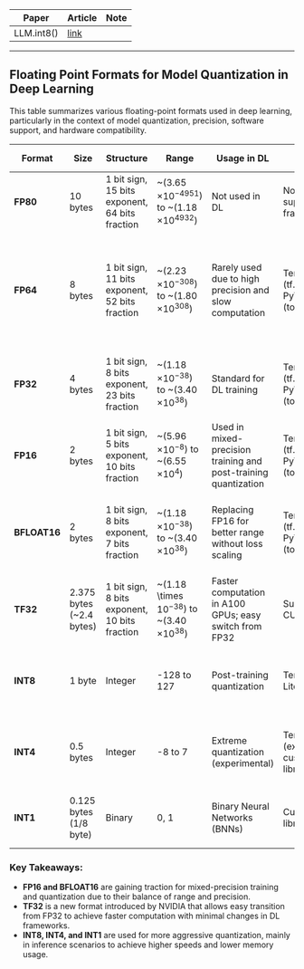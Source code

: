 

| Paper | Article | Note |
|-------|---------|------|
|LLM.int8()|[link](https://huggingface.co/blog/hf-bitsandbytes-integration)|   |



---
## Floating Point Formats for Model Quantization in Deep Learning

This table summarizes various floating-point formats used in deep learning, particularly in the context of model quantization, precision, software support, and hardware compatibility.

| Format       | Size                          | Structure                                     | Range                         | Usage in DL                                                        | Software Support                                                                 | Hardware Support                                                                      |
|--------------|-------------------------------|------------------------------------------------|-------------------------------|--------------------------------------------------------------------|-----------------------------------------------------------------------------------|----------------------------------------------------------------------------------------|
| **FP80**     | 10 bytes                      | 1 bit sign, 15 bits exponent, 64 bits fraction | ~\(3.65 $\times 10^{-4951}$\) to ~\(1.18 $\times 10^{4932}$\)   | Not used in DL                                                     | Not typically supported in DL frameworks                                          | Supported by x86 CPUs (x87 instruction subset)                                          |
| **FP64**     | 8 bytes                       | 1 bit sign, 11 bits exponent, 52 bits fraction | ~\(2.23 $\times 10^{-308}$\) to ~\(1.80 $\times 10^{308}$\)     | Rarely used due to high precision and slow computation             | TensorFlow (tf.float64), PyTorch (torch.float64)                                      | Limited support in most GPUs; better support in high-end GPUs like NVIDIA Tesla V100, A100 |
| **FP32**     | 4 bytes                       | 1 bit sign, 8 bits exponent, 23 bits fraction  | ~\(1.18 $\times 10^{-38}$\) to ~\(3.40 $\times 10^{38}$\)       | Standard for DL training                                           | TensorFlow (tf.float32), PyTorch (torch.float32)                                   | Widely supported in CPUs and GPUs (NVIDIA, AMD)                                          |
| **FP16**     | 2 bytes                       | 1 bit sign, 5 bits exponent, 10 bits fraction  | ~\(5.96 $\times 10^{-8}$\) to ~\(6.55 $\times 10^4$\)           | Used in mixed-precision training and post-training quantization    | TensorFlow (tf.float16), PyTorch (torch.float16)                                    | Supported in modern GPUs (NVIDIA RTX series)                                             |
| **BFLOAT16** | 2 bytes                       | 1 bit sign, 8 bits exponent, 7 bits fraction   | ~\(1.18 $\times 10^{-38}$\) to ~\(3.40 $\times 10^{38}$\)       | Replacing FP16 for better range without loss scaling               | TensorFlow (tf.bfloat16), PyTorch (torch.bfloat16)                                  | Supported in NVIDIA A100, Google TPU v2/v3, Intel Xeon (AVX-512 BF16)                    |
| **TF32**     | 2.375 bytes (~2.4 bytes)      | 1 bit sign, 8 bits exponent, 10 bits fraction  | ~\(1.18 \times $10^{-38}$\) to ~\(3.40 $\times 10^{38}$\)       | Faster computation in A100 GPUs; easy switch from FP32             | Supported in CUDA 11                                                               | Supported in NVIDIA A100                                                                |
| **INT8**     | 1 byte                        | Integer                                        | -128 to 127                   | Post-training quantization                                         | TensorFlow Lite, PyTorch                                                          | Supported on most modern GPUs and specialized accelerators                              |
| **INT4**     | 0.5 bytes                     | Integer                                        | -8 to 7                       | Extreme quantization (experimental)                                | TensorFlow Lite (experimental), custom libraries                                   | Limited support, mainly in research hardware setups                                      |
| **INT1**     | 0.125 bytes (1/8 byte)        | Binary                                         | 0, 1                          | Binary Neural Networks (BNNs)                                      | Custom libraries                                                                  | Specialized hardware (e.g., FPGA, custom ASICs)                                         |

### Key Takeaways:
- **FP16 and BFLOAT16** are gaining traction for mixed-precision training and quantization due to their balance of range and precision.
- **TF32** is a new format introduced by NVIDIA that allows easy transition from FP32 to achieve faster computation with minimal changes in DL frameworks.
- **INT8, INT4, and INT1** are used for more aggressive quantization, mainly in inference scenarios to achieve higher speeds and lower memory usage.
